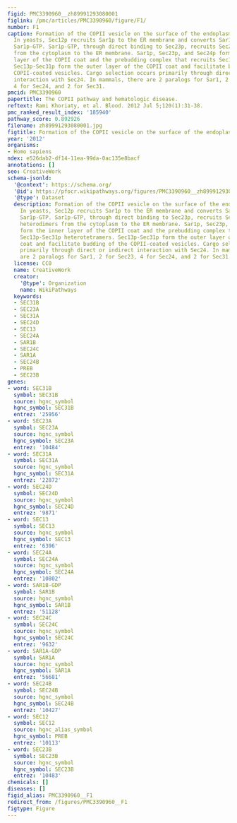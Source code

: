 ```yaml
---
figid: PMC3390960__zh89991293080001
figlink: /pmc/articles/PMC3390960/figure/F1/
number: F1
caption: Formation of the COPII vesicle on the surface of the endoplasmic reticulum.
  In yeasts, Sec12p recruits Sar1p to the ER membrane and converts Sar1p-GDP into
  Sar1p-GTP. Sar1p-GTP, through direct binding to Sec23p, recruits Sec23p-Sec24p heterodimers
  from the cytoplasm to the ER membrane. Sar1p, Sec23p, and Sec24p form the inner
  layer of the COPII coat and the prebudding complex that recruits Sec13p-Sec31p heterotetramers.
  Sec13p-Sec31p form the outer layer of the COPII coat and facilitate budding of the
  COPII-coated vesicles. Cargo selection occurs primarily through direct or indirect
  interaction with Sec24. In mammals, there are 2 paralogs for Sar1, 2 for Sec23,
  4 for Sec24, and 2 for Sec31.
pmcid: PMC3390960
papertitle: The COPII pathway and hematologic disease.
reftext: Rami Khoriaty, et al. Blood. 2012 Jul 5;120(1):31-38.
pmc_ranked_result_index: '185940'
pathway_score: 0.892926
filename: zh89991293080001.jpg
figtitle: Formation of the COPII vesicle on the surface of the endoplasmic reticulum
year: '2012'
organisms:
- Homo sapiens
ndex: e526dab2-df14-11ea-99da-0ac135e8bacf
annotations: []
seo: CreativeWork
schema-jsonld:
  '@context': https://schema.org/
  '@id': https://pfocr.wikipathways.org/figures/PMC3390960__zh89991293080001.html
  '@type': Dataset
  description: Formation of the COPII vesicle on the surface of the endoplasmic reticulum.
    In yeasts, Sec12p recruits Sar1p to the ER membrane and converts Sar1p-GDP into
    Sar1p-GTP. Sar1p-GTP, through direct binding to Sec23p, recruits Sec23p-Sec24p
    heterodimers from the cytoplasm to the ER membrane. Sar1p, Sec23p, and Sec24p
    form the inner layer of the COPII coat and the prebudding complex that recruits
    Sec13p-Sec31p heterotetramers. Sec13p-Sec31p form the outer layer of the COPII
    coat and facilitate budding of the COPII-coated vesicles. Cargo selection occurs
    primarily through direct or indirect interaction with Sec24. In mammals, there
    are 2 paralogs for Sar1, 2 for Sec23, 4 for Sec24, and 2 for Sec31.
  license: CC0
  name: CreativeWork
  creator:
    '@type': Organization
    name: WikiPathways
  keywords:
  - SEC31B
  - SEC23A
  - SEC31A
  - SEC24D
  - SEC13
  - SEC24A
  - SAR1B
  - SEC24C
  - SAR1A
  - SEC24B
  - PREB
  - SEC23B
genes:
- word: SEC31B
  symbol: SEC31B
  source: hgnc_symbol
  hgnc_symbol: SEC31B
  entrez: '25956'
- word: SEC23A
  symbol: SEC23A
  source: hgnc_symbol
  hgnc_symbol: SEC23A
  entrez: '10484'
- word: SEC31A
  symbol: SEC31A
  source: hgnc_symbol
  hgnc_symbol: SEC31A
  entrez: '22872'
- word: SEC24D
  symbol: SEC24D
  source: hgnc_symbol
  hgnc_symbol: SEC24D
  entrez: '9871'
- word: SEC13
  symbol: SEC13
  source: hgnc_symbol
  hgnc_symbol: SEC13
  entrez: '6396'
- word: SEC24A
  symbol: SEC24A
  source: hgnc_symbol
  hgnc_symbol: SEC24A
  entrez: '10802'
- word: SAR1B-GDP
  symbol: SAR1B
  source: hgnc_symbol
  hgnc_symbol: SAR1B
  entrez: '51128'
- word: SEC24C
  symbol: SEC24C
  source: hgnc_symbol
  hgnc_symbol: SEC24C
  entrez: '9632'
- word: SAR1A-GDP
  symbol: SAR1A
  source: hgnc_symbol
  hgnc_symbol: SAR1A
  entrez: '56681'
- word: SEC24B
  symbol: SEC24B
  source: hgnc_symbol
  hgnc_symbol: SEC24B
  entrez: '10427'
- word: SEC12
  symbol: SEC12
  source: hgnc_alias_symbol
  hgnc_symbol: PREB
  entrez: '10113'
- word: SEC23B
  symbol: SEC23B
  source: hgnc_symbol
  hgnc_symbol: SEC23B
  entrez: '10483'
chemicals: []
diseases: []
figid_alias: PMC3390960__F1
redirect_from: /figures/PMC3390960__F1
figtype: Figure
---
```

